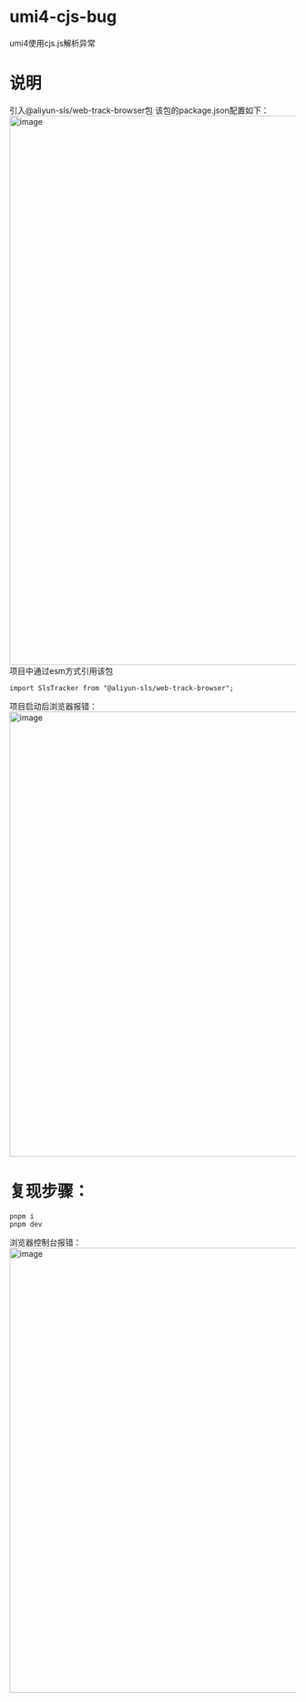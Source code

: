 # umi4-cjs-bug
umi4使用cjs.js解析异常

# 说明
引入@aliyun-sls/web-track-browser包
该包的package.json配置如下：
<img width="965" alt="image" src="https://user-images.githubusercontent.com/14257970/236763352-292bb194-e31c-46dc-811d-8891c288309a.png">
项目中通过esm方式引用该包
```
import SlsTracker from "@aliyun-sls/web-track-browser";
```
项目启动后浏览器报错：
<img width="782" alt="image" src="https://user-images.githubusercontent.com/14257970/236762749-3027be52-670e-49a4-a857-bd33109d0a69.png">


# 复现步骤：
```
pnpm i
pnpm dev
```
浏览器控制台报错：
<img width="782" alt="image" src="https://user-images.githubusercontent.com/14257970/236762749-3027be52-670e-49a4-a857-bd33109d0a69.png">

